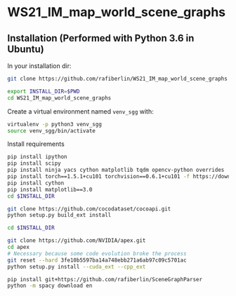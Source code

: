 # WS21_IM_map_world_scene_graphs

## Installation (Performed with Python 3.6 in Ubuntu)

In your installation dir:

```bash
git clone https://github.com/rafiberlin/WS21_IM_map_world_scene_graphs

export INSTALL_DIR=$PWD
cd WS21_IM_map_world_scene_graphs
```

Create a virtual environment named `venv_sgg` with:

```bash
virtualenv -p python3 venv_sgg
source venv_sgg/bin/activate
```

Install requirements

```bash
pip install ipython
pip install scipy
pip install ninja yacs cython matplotlib tqdm opencv-python overrides
pip install torch==1.5.1+cu101 torchvision==0.6.1+cu101 -f https://download.pytorch.org/whl/torch_stable.html
pip install cython
pip install matplotlib==3.0
cd $INSTALL_DIR

git clone https://github.com/cocodataset/cocoapi.git
python setup.py build_ext install

cd $INSTALL_DIR

git clone https://github.com/NVIDIA/apex.git
cd apex
# Necessary because some code evolution broke the process
git reset --hard 3fe10b5597ba14a748ebb271a6ab97c09c5701ac
python setup.py install --cuda_ext --cpp_ext

pip install git+https://github.com/rafiberlin/SceneGraphParser
python -m spacy download en

```